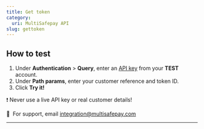 ```yaml
---
title: Get token
category:
  uri: MultiSafepay API
slug: gettoken
---
```


## How to test

1. Under **Authentication** > **Query**, enter an [API key](/docs/sites#site-id-api-key-and-security-code) from your **TEST** account.
2. Under **Path params**, enter your customer reference and token ID.
3. Click **Try it!**

❗️ Never use a live API key or real customer details!

💬  For support, email [integration@multisafepay.com](mailto:integration@multisafepay.com)

---

